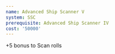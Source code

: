 ```yaml
---
name: Advanced Ship Scanner V
system: SSC
prerequisite: Advanced Ship Scanner IV
cost: '50000'
---
```

+5 bonus to Scan rolls